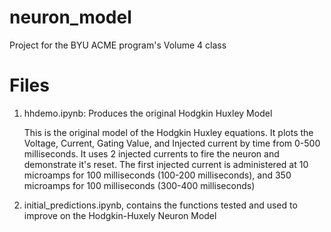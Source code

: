 # neuron_model
Project for the BYU ACME program's Volume 4 class

# Files
1) hhdemo.ipynb:  Produces the original Hodgkin Huxley Model
    
    This is the original model of the Hodgkin Huxley equations. It plots the Voltage, Current, Gating Value, and Injected current by time from 0-500 milliseconds. It uses 2 injected currents to fire the neuron and demonstrate it's reset. The first injected current is administered at 10 microamps for 100 milliseconds (100-200 milliseconds), and 350 microamps for 100 milliseconds (300-400 milliseconds)
    
2) initial_predictions.ipynb, contains the functions tested and used to improve on the Hodgkin-Huxely Neuron Model
